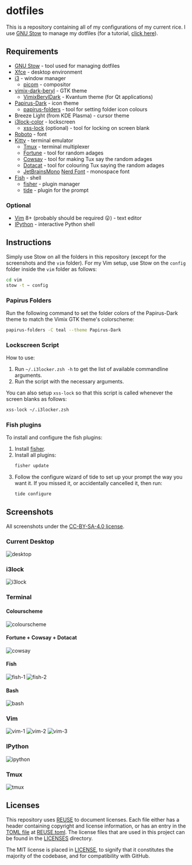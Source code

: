 <!--
SPDX-FileCopyrightText: 2018 Harish Rajagopal <harish.rajagopals@gmail.com>

SPDX-License-Identifier: MIT
-->

# dotfiles

This is a repository containing all of my configurations of my current rice.
I use [GNU Stow](https://www.gnu.org/software/stow/) to manage my dotfiles (for a tutorial, [click here](https://alexpearce.me/2016/02/managing-dotfiles-with-stow/)).

## Requirements
* [GNU Stow](https://www.gnu.org/software/stow/) - tool used for managing dotfiles
* [Xfce](https://gitlab.xfce.org) - desktop environment
* [i3](https://github.com/i3/i3) - window manager
    * [picom](https://github.com/yshui/picom) - compositor
* [vimix-dark-beryl](https://github.com/vinceliuice/vimix-gtk-themes) - GTK theme
    * [VimixBerylDark](https://github.com/vinceliuice/vimix-kde) - Kvantum theme (for Qt applications)
* [Papirus-Dark](https://github.com/PapirusDevelopmentTeam/papirus-icon-theme) - icon theme
    * [papirus-folders](https://github.com/PapirusDevelopmentTeam/papirus-folders) - tool for setting folder icon colours
* Breeze Light (from KDE Plasma) - cursor theme
* [i3lock-color](https://github.com/Raymo111/i3lock-color) - lockscreen
    * [xss-lock](https://bitbucket.org/raymonad/xss-lock/src/master/) (optional) - tool for locking on screen blank
* [Roboto](https://fonts.google.com/specimen/Roboto) - font
* [Kitty](https://sw.kovidgoyal.net/kitty/) - terminal emulator
    * [Tmux](https://github.com/tmux/tmux) - terminal multiplexer
    * [Fortune](https://github.com/shlomif/fortune-mod) - tool for random adages
    * [Cowsay](https://github.com/tnalpgge/rank-amateur-cowsay) - tool for making Tux say the random adages
    * [Dotacat](https://gitlab.scd31.com/stephen/dotacat) - tool for colouring Tux saying the random adages
    * [JetBrainsMono](https://www.jetbrains.com/lp/mono/) [Nerd Font](https://github.com/ryanoasis/nerd-fonts) - monospace font
* [Fish](https://fishshell.com) - shell
    * [fisher](https://github.com/jorgebucaran/fisher) - plugin manager
    * [tide](https://github.com/IlanCosman/tide) - plugin for the prompt

### Optional
* [Vim](https://github.com/vim/vim/) 8+ (probably should be required :stuck_out_tongue:) - text editor
* [IPython](https://github.com/ipython/ipython) - interactive Python shell

## Instructions
Simply use Stow on all the folders in this repository (except for the screenshots and the `vim` folder).
For my Vim setup, use Stow on the `config` folder inside the `vim` folder as follows:
```sh
cd vim
stow -t ~ config
```

### Papirus Folders
Run the following command to set the folder colors of the Papirus-Dark theme to match the Vimix GTK theme's colorscheme:
```sh
papirus-folders -C teal --theme Papirus-Dark
```

### Lockscreen Script
How to use:
1. Run `~/.i3locker.zsh -h` to get the list of available commandline arguments.
2. Run the script with the necessary arguments.

You can also setup `xss-lock` so that this script is called whenever the screen blanks as follows:
```sh
xss-lock ~/.i3locker.zsh
```

### Fish plugins
To install and configure the fish plugins:
1. Install [fisher](https://github.com/jorgebucaran/fisher).
2. Install all plugins:
    ```sh
    fisher update
    ```
3. Follow the configure wizard of tide to set up your prompt the way you want it. If you missed it, or accidentally cancelled it, then run:
    ```sh
    tide configure
    ```

## Screenshots
All screenshots under the [CC-BY-SA-4.0 license](https://creativecommons.org/licenses/by-sa/4.0/legalcode).

### Current Desktop
![desktop](https://github.com/rharish101/dotfiles/assets/25344287/51dc1b32-2370-4f2f-9052-09363d4970ce)

### i3lock
![i3lock](./screenshots/i3lock.png)

### Terminal
#### Colourscheme
![colourscheme](https://user-images.githubusercontent.com/25344287/222915927-96398692-42d6-49d3-87b4-d795acae44bb.png)

#### Fortune + Cowsay + Dotacat
![cowsay](https://user-images.githubusercontent.com/25344287/222915930-72de3307-a36f-4eed-9707-ce880c7f2a4d.png)

#### Fish
![fish-1](https://user-images.githubusercontent.com/25344287/222915943-3ec85e6c-e3a9-40ae-8fba-430c08ffd114.png)
![fish-2](https://user-images.githubusercontent.com/25344287/222915946-31735e08-95c0-4d53-9510-36409b1ca9b6.png)

#### Bash
![bash](./screenshots/bash.png)

### Vim
![vim-1](./screenshots/vim-1.png)
![vim-2](./screenshots/vim-2.png)
![vim-3](./screenshots/vim-3.png)

### IPython
![ipython](./screenshots/ipython.png)

### Tmux
![tmux](./screenshots/tmux.png)

## Licenses
This repository uses [REUSE](https://reuse.software/) to document licenses.
Each file either has a header containing copyright and license information, or has an entry in the [TOML file](https://reuse.software/spec-3.3/#reusetoml) at [REUSE.toml](./REUSE.toml).
The license files that are used in this project can be found in the [LICENSES](./LICENSES) directory.

The MIT license is placed in [LICENSE](./LICENSE), to signify that it constitutes the majority of the codebase, and for compatibility with GitHub.
